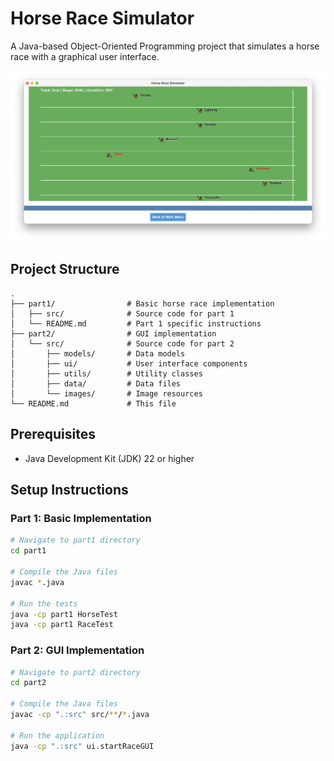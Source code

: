 # Horse Race Simulator


A Java-based Object-Oriented Programming project that simulates a horse race with a graphical user interface.

![](md_assets/screencap.jpg)

## Project Structure

```
.
├── part1/                # Basic horse race implementation
│   ├── src/              # Source code for part 1
│   └── README.md         # Part 1 specific instructions
├── part2/                # GUI implementation
│   └── src/              # Source code for part 2
│       ├── models/       # Data models
│       ├── ui/           # User interface components
│       ├── utils/        # Utility classes
│       ├── data/         # Data files
│       └── images/       # Image resources
└── README.md             # This file
```

## Prerequisites

- Java Development Kit (JDK) 22 or higher

## Setup Instructions

### Part 1: Basic Implementation

```bash
# Navigate to part1 directory
cd part1

# Compile the Java files
javac *.java

# Run the tests
java -cp part1 HorseTest
java -cp part1 RaceTest
```

### Part 2: GUI Implementation

```bash
# Navigate to part2 directory
cd part2

# Compile the Java files
javac -cp ".:src" src/**/*.java

# Run the application
java -cp ".:src" ui.startRaceGUI
```